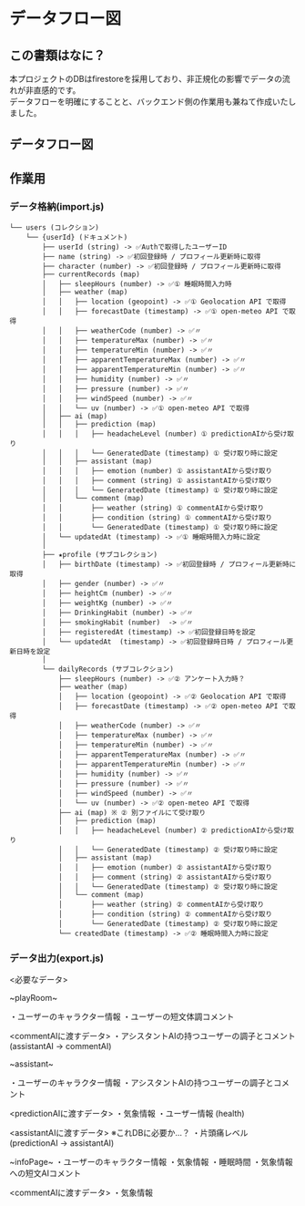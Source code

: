 # データフロー図

## この書類はなに？
本プロジェクトのDBはfirestoreを採用しており、非正規化の影響でデータの流れが非直感的です。  
データフローを明確にすることと、バックエンド側の作業用も兼ねて作成いたしました。

## データフロー図





## 作業用

### データ格納(import.js)

```
└── users (コレクション)
    └── {userId} (ドキュメント)
        ├── userId (string) -> ✅Authで取得したユーザーID
        ├── name (string) -> ✅初回登録時 / プロフィール更新時に取得
        ├── character (number) -> ✅初回登録時 / プロフィール更新時に取得
        ├── currentRecords (map) 
        │   ├── sleepHours (number) -> ✅① 睡眠時間入力時
        │   ├── weather (map)
        │   │   ├── location (geopoint) -> ✅① Geolocation API で取得
        │   │   ├── forecastDate (timestamp) -> ✅① open-meteo API で取得
        │   │   ├── weatherCode (number) -> ✅〃
        │   │   ├── temperatureMax (number) -> ✅〃
        │   │   ├── temperatureMin (number) -> ✅〃
        │   │   ├── apparentTemperatureMax (number) -> ✅〃
        │   │   ├── apparentTemperatureMin (number) -> ✅〃
        │   │   ├── humidity (number) -> ✅〃
        │   │   ├── pressure (number) -> ✅〃
        │   │   ├── windSpeed (number) -> ✅〃
        │   │   └── uv (number) -> ✅① open-meteo API で取得
        │   ├── ai (map) 
        │   │   ├── prediction (map) 
        │   │   │   ├── headacheLevel (number) ① predictionAIから受け取り
        │   │   │   └── GeneratedDate (timestamp) ① 受け取り時に設定
        │   │   ├── assistant (map)
        │   │   │   ├── emotion (number) ① assistantAIから受け取り
        │   │   │   ├── comment (string) ① assistantAIから受け取り
        │   │   │   └── GeneratedDate (timestamp) ① 受け取り時に設定
        │   │   └── comment (map)
        │   │       ├── weather (string) ① commentAIから受け取り
        │   │       ├── condition (string) ① commentAIから受け取り
        │   │       └── GeneratedDate (timestamp) ① 受け取り時に設定
        │   └── updatedAt (timestamp) -> ✅① 睡眠時間入力時に設定
        │
        ├── ★profile (サブコレクション)
        │   ├── birthDate (timestamp) -> ✅初回登録時 / プロフィール更新時に取得
        │   ├── gender (number) -> ✅〃
        │   ├── heightCm (number) -> ✅〃
        │   ├── weightKg (number) -> ✅〃
        │   ├── DrinkingHabit (number) -> ✅〃
        │   ├── smokingHabit (number)  -> ✅〃
        │   ├── registeredAt (timestamp) -> ✅初回登録日時を設定
        │   └── updatedAt  (timestamp) -> ✅初回登録時日時 / プロフィール更新日時を設定
        │
        └── dailyRecords (サブコレクション)
            ├── sleepHours (number) -> ✅② アンケート入力時？
            ├── weather (map)
            │   ├── location (geopoint) -> ✅② Geolocation API で取得
            │   ├── forecastDate (timestamp) -> ✅② open-meteo API で取得
            │   ├── weatherCode (number) -> ✅〃
            │   ├── temperatureMax (number) -> ✅〃
            │   ├── temperatureMin (number) -> ✅〃
            │   ├── apparentTemperatureMax (number) -> ✅〃
            │   ├── apparentTemperatureMin (number) -> ✅〃
            │   ├── humidity (number) -> ✅〃
            │   ├── pressure (number) -> ✅〃
            │   ├── windSpeed (number) -> ✅〃
            │   └── uv (number) -> ✅② open-meteo API で取得
            ├── ai (map) ※ ② 別ファイルにて受け取り
            │   ├── prediction (map)
            │   │   ├── headacheLevel (number) ② predictionAIから受け取り
            │   │   └── GeneratedDate (timestamp) ② 受け取り時に設定
            │   ├── assistant (map)
            │   │   ├── emotion (number) ② assistantAIから受け取り
            │   │   ├── comment (string) ② assistantAIから受け取り
            │   │   └── GeneratedDate (timestamp) ② 受け取り時に設定
            │   └── comment (map)
            │       ├── weather (string) ② commentAIから受け取り
            │       ├── condition (string) ② commentAIから受け取り
            │       └── GeneratedDate (timestamp) ② 受け取り時に設定
            └── createdDate (timestamp) -> ✅② 睡眠時間入力時に設定
```

### データ出力(export.js)

  <必要なデータ>
  
  ~playRoom~
  
  ・ユーザーのキャラクター情報
  ・ユーザーの短文体調コメント
  
  <commentAIに渡すデータ>
  ・アシスタントAIの持つユーザーの調子とコメント (assistantAI -> commentAI)
  
  
  ~assistant~
  
  ・ユーザーのキャラクター情報
  ・アシスタントAIの持つユーザーの調子とコメント
  
  <predictionAIに渡すデータ>
  ・気象情報 
  ・ユーザー情報 (health)
  
  <assistantAIに渡すデータ> ※これDBに必要か...？
  ・片頭痛レベル (predictionAI -> assistantAI)
  
  
  ~infoPage~
  ・ユーザーのキャラクター情報
  ・気象情報
  ・睡眠時間 
  ・気象情報への短文AIコメント
  
  <commentAIに渡すデータ>
  ・気象情報